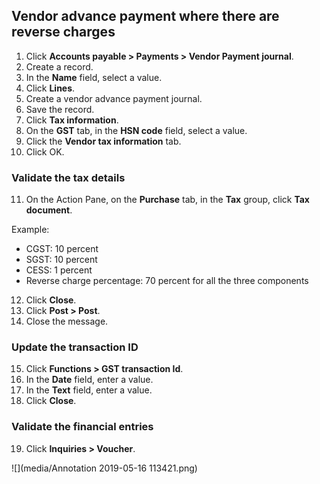 
## Vendor advance payment where there are reverse charges

1. Click **Accounts payable > Payments > Vendor Payment journal**.
2. Create a record.
3. In the **Name** field, select a value.
4. Click **Lines**.
5. Create a vendor advance payment journal.
6. Save the record.
7. Click **Tax information**.
8. On the **GST** tab, in the **HSN code** field, select a value.
9. Click the **Vendor tax information** tab.
10. Click OK.

### Validate the tax details

11. On the Action Pane, on the **Purchase** tab, in the **Tax** group, click **Tax document**.

Example:

- CGST: 10 percent
- SGST: 10 percent
- CESS: 1 percent
- Reverse charge percentage: 70 percent for all the three components

12. Click **Close**.
13. Click **Post > Post**.
14. Close the message.

### Update the transaction ID

15. Click **Functions > GST transaction Id**.
16. In the **Date** field, enter a value.
17. In the **Text** field, enter a value.
18. Click **Close**.

### Validate the financial entries
19. Click **Inquiries > Voucher**.

![](media/Annotation 2019-05-16 113421.png)